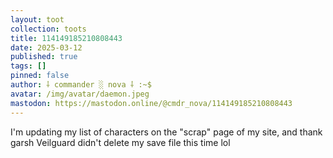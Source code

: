```yaml
---
layout: toot
collection: toots
title: 114149185210808443
date: 2025-03-12
published: true
tags: []
pinned: false
author: ⸸ commander ░ nova ⸸ :~$
avatar: /img/avatar/daemon.jpeg
mastodon: https://mastodon.online/@cmdr_nova/114149185210808443
---
```


I'm updating my list of characters on the "scrap" page of my site, and thank garsh Veilguard didn't delete my save file this time lol
